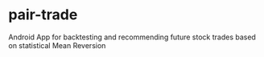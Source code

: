 # pair-trade
Android App for backtesting and recommending future stock trades based on statistical Mean Reversion
